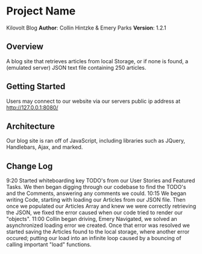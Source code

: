 # Project Name
Kilovolt Blog
**Author**: Collin Hintzke & Emery Parks
**Version**: 1.2.1

## Overview
A blog site that retrieves articles from local Storage, or if none is found, a (emulated server)  JSON text file containing 250 articles.

## Getting Started
Users may connect to our website via our servers public ip address at http://127.0.0.1:8080/

## Architecture
Our blog site is ran off of JavaScript, including libraries such as JQuery, Handlebars, Ajax, and marked.

## Change Log
9:20 Started whiteboarding key TODO's from our User Stories and Featured Tasks. We then began digging through our codebase to find the TODO's and the Comments, answering any comments we could.
10:15 We began writing Code, starting with loading our Articles from our JSON file. Then once we populated our Articles Array and knew we were correctly retrieving the JSON, we fixed the error caused when our code tried to render our "objects".
11:00 Collin began driving, Emery Navigated, we solved an asynchronized loading error we created. Once that error was resolved we started saving the Articles found to the local storage, where another error occured; putting our load into an infinite loop caused by a bouncing of calling important "load" functions.

